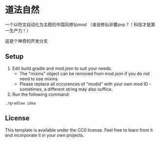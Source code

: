 # 道法自然
一个以符文自动化为主题的中国风修仙mod
（谁说修仙非要pvp？！科技才是第一生产力！）

这是个神奇的开发分支
## Setup

1. Edit build.gradle and mod.json to suit your needs.
    * The "mixins" object can be removed from mod.json if you do not need to use mixins.
    * Please replace all occurences of "modid" with your own mod ID - sometimes, a different string may also suffice.
2. Run the following command:

```
./gradlew idea
```

## License

This template is available under the CC0 license. Feel free to learn from it and incorporate it in your own projects.
